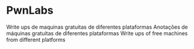 # PwnLabs
Write ups de maquinas gratuitas de diferentes plataformas
Anotações de máquinas gratuitas de diferentes plataformas
Write ups of free machines from different platforms
